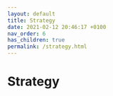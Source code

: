 ```yaml
---
layout: default
title: Strategy
date: 2021-02-12 20:46:17 +0100
nav_order: 6
has_children: true
permalink: /strategy.html
---
```

# Strategy
